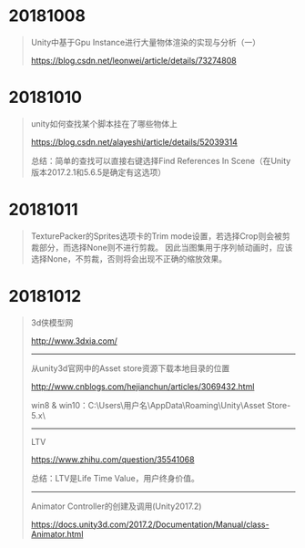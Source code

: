 # 20181008

> Unity中基于Gpu Instance进行大量物体渲染的实现与分析（一）
>
> https://blog.csdn.net/leonwei/article/details/73274808

# 20181010

> unity如何查找某个脚本挂在了哪些物体上
>
> https://blog.csdn.net/alayeshi/article/details/52039314
>
> 总结：简单的查找可以直接右键选择Find References In Scene（在Unity版本2017.2.1和5.6.5是确定有这选项）

# 20181011

> TexturePacker的Sprites选项卡的Trim mode设置，若选择Crop则会被剪裁部分，而选择None则不进行剪裁。
> 因此当图集用于序列帧动画时，应该选择None，不剪裁，否则将会出现不正确的缩放效果。

# 20181012

> 3d侠模型网
>
> http://www.3dxia.com/
>
> ------
>
> 从unity3d官网中的Asset store资源下载本地目录的位置
>
> http://www.cnblogs.com/hejianchun/articles/3069432.html
>
> win8 & win10：C:\Users\用户名\AppData\Roaming\Unity\Asset Store-5.x\
>
> ------
>
> LTV
>
> https://www.zhihu.com/question/35541068
>
> 总结：LTV是Life Time Value，用户终身价值。
>
> ------
>
> Animator Controller的创建及调用(Unity2017.2)
>
> https://docs.unity3d.com/2017.2/Documentation/Manual/class-Animator.html
